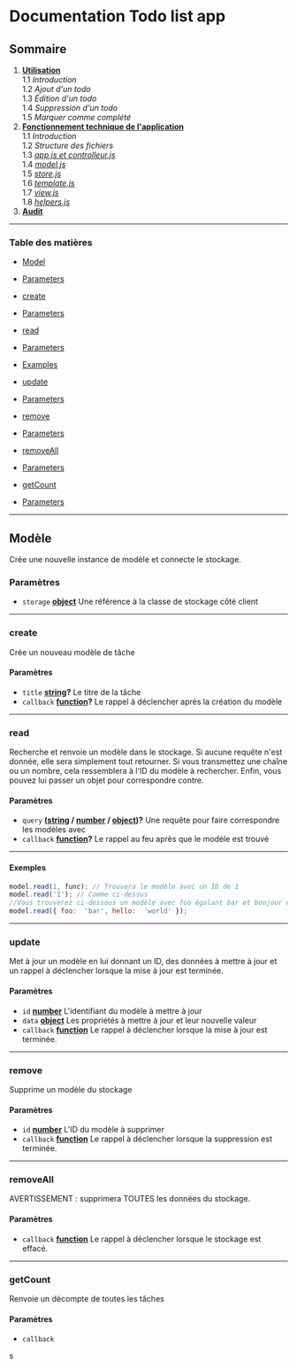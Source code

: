 # Documentation Todo list app


## Sommaire

1.  **[Utilisation](/todo-list-app/no_tech_use)** \
1.1 *Introduction* \
1.2 *Ajout d'un todo* \
1.3 *Édition d'un todo* \
1.4 *Suppression d'un todo* \
1.5 *Marquer comme complété*
2.  **[Fonctionnement technique de l'application](/todo-list-app/tech_use)** \
1.1 *Introduction* \
1.2 *Structure des fichiers* \
1.3 *[app.js et controlleur.js](/todo-list-app/use_tech_controller)* \
1.4 *[model.js](/todo-list-app/tech_use_model)* \
1.5 *[store.js](/todo-list-app/tech_use_store)* \
1.6 *[template.js](/todo-list-app/tech_use_temlplate)* \
1.7 *[view.js](/todo-list-app/tech_use_view)* \
1.8 *[helpers.js](/todo-list-app/tech_use_helpers)* 
3.  **[Audit](/todo-list-app/tech_use_audit)**
---

<!-- Generated by documentation.js. Update this documentation by updating the source code. -->

### Table des matières

  

*  [Model][1]
*  [Parameters][2]

*  [create][3]
*  [Parameters][4]

*  [read][5]
*  [Parameters][6]

*  [Examples][7]

*  [update][8]
*  [Parameters][9]

*  [remove][10]
*  [Parameters][11]

*  [removeAll][12]
*  [Parameters][13]

*  [getCount][14]
*  [Parameters][15]

---

## Modèle

Crée une nouvelle instance de modèle et connecte le stockage.

### Paramètres

*  `storage`  **[object][16]** Une référence à la classe de stockage côté client

---

### create

Crée un nouveau modèle de tâche

#### Paramètres

*  `title`  **[string][17]?** Le titre de la tâche
*  `callback`  **[function][18]?** Le rappel à déclencher après la création du modèle

---

### read

Recherche et renvoie un modèle dans le stockage. Si aucune requête n'est donnée, elle sera simplement
tout retourner. Si vous transmettez une chaîne ou un nombre, cela ressemblera à
l'ID du modèle à rechercher. Enfin, vous pouvez lui passer un objet pour correspondre
contre.

#### Paramètres

*  `query`  **([string][17] / [number][19] / [object][16])?** Une requête pour faire correspondre les modèles avec
*  `callback`  **[function][18]?** Le rappel au feu après que le modèle est trouvé

---
#### Exemples

```javascript
model.read(1, func); // Trouvera le modèle avec un ID de 1
model.read('1'); // Comme ci-dessus
//Vous trouverez ci-dessous un modèle avec foo égalant bar et bonjour égalant monde.
model.read({ foo:  'bar', hello:  'world' });

```
---

### update
Met à jour un modèle en lui donnant un ID, des données à mettre à jour et un rappel à déclencher lorsque la mise à jour est terminée.

#### Paramètres

*  `id`  **[number][19]** L'identifiant du modèle à mettre à jour
*  `data`  **[object][16]** Les propriétés à mettre à jour et leur nouvelle valeur
*  `callback`  **[function][18]** Le rappel à déclencher lorsque la mise à jour est terminée.

---

### remove

Supprime un modèle du stockage

#### Paramètres

*  `id`  **[number][19]** L'ID du modèle à supprimer
*  `callback`  **[function][18]** Le rappel à déclencher lorsque la suppression est terminée.

---

### removeAll

AVERTISSEMENT : supprimera TOUTES les données du stockage.

#### Paramètres

*  `callback`  **[function][18]** Le rappel à déclencher lorsque le stockage est effacé.

---

### getCount

Renvoie un décompte de toutes les tâches

#### Paramètres

*  `callback`

[1]: #model

[2]: #parameters

[3]: #create

[4]: #parameters-1

[5]: #read

[6]: #parameters-2

[7]: #examples

[8]: #update

[9]: #parameters-3

[10]: #remove

[11]: #parameters-4

[12]: #removeall

[13]: #parameters-5

[14]: #getcount

[15]: #parameters-6

[16]: https://developer.mozilla.org/docs/Web/JavaScript/Reference/Global_Objects/Object

[17]: https://developer.mozilla.org/docs/Web/JavaScript/Reference/Global_Objects/String

[18]: https://developer.mozilla.org/docs/Web/JavaScript/Reference/Statements/function

[19]: https://developer.mozilla.org/docs/Web/JavaScript/Reference/Global_Objects/Number
s